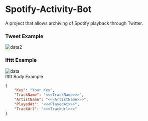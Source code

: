 # Spotify-Activity-Bot
A project that allows archiving of Spotify playback through Twitter.

### Tweet Example   
![data2](https://raw.githubusercontent.com/Joshua-Noakes1/Spotify-Activity-Bot/master/github/media/ExampleTweet.png)
### Ifttt Example
![data](https://raw.githubusercontent.com/Joshua-Noakes1/Spotify-Activity-Bot/master/github/media/example.png)    
Ifttt Body Example
``` JSON
{
    "Key": "Your Key",
    "TrackName": "<<<TrackName>>>",
    "ArtistName": "<<<ArtistName>>>",
    "PlayedAt": "<<<PlayedAt>>>",
    "TrackUrl": "<<<TrackUrl>>>"
} 
```
